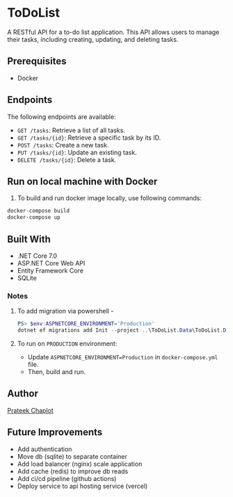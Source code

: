 # ToDoList

A RESTful API for a to-do list application. This API allows users to manage their tasks, including creating, updating, and deleting tasks.

## Prerequisites

- Docker

## Endpoints

The following endpoints are available:

- `GET /tasks`: Retrieve a list of all tasks.
- `GET /tasks/{id}`: Retrieve a specific task by its ID.
- `POST /tasks`: Create a new task.
- `PUT /tasks/{id}`: Update an existing task.
- `DELETE /tasks/{id}`: Delete a task.


## Run on local machine with Docker

1. To build and run docker image locally, use following commands:

```powershell
docker-compose build
docker-compose up
```

## Built With

- .NET Core 7.0
- ASP.NET Core Web API
- Entity Framework Core
- SQLite

### Notes

1. To add migration via powershell -

    ```powershell
    PS> $env:ASPNETCORE_ENVIRONMENT='Production'
    dotnet ef migrations add Init --project ..\ToDoList.Data\ToDoList.Data.csproj
    ```

1. To run on `PRODUCTION` environment:
    - Update `ASPNETCORE_ENVIRONMENT=Production` in `docker-compose.yml` file.
    - Then, build and run.

## Author

[Prateek Chaplot](https://github.com/prateekchaplot/)

## Future Improvements

- Add authentication
- Move db (sqlite) to separate container
- Add load balancer (nginx) scale application
- Add cache (redis) to improve db reads
- Add ci/cd pipeline (github actions)
- Deploy service to api hosting service (vercel)
